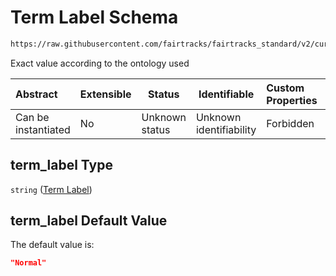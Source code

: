 # Term Label Schema

```txt
https://raw.githubusercontent.com/fairtracks/fairtracks_standard/v2/current/json/schema/fairtracks_phenotype.schema.json#/properties/term_label
```

Exact value according to the ontology used


| Abstract            | Extensible | Status         | Identifiable            | Custom Properties | Additional Properties | Access Restrictions | Defined In                                                                                                   |
| :------------------ | ---------- | -------------- | ----------------------- | :---------------- | --------------------- | ------------------- | ------------------------------------------------------------------------------------------------------------ |
| Can be instantiated | No         | Unknown status | Unknown identifiability | Forbidden         | Allowed               | none                | [fairtracks_phenotype.schema.json\*](../json/schema/fairtracks_phenotype.schema.json "open original schema") |

## term_label Type

`string` ([Term Label](fairtracks_phenotype-properties-term-label.md))

## term_label Default Value

The default value is:

```json
"Normal"
```
